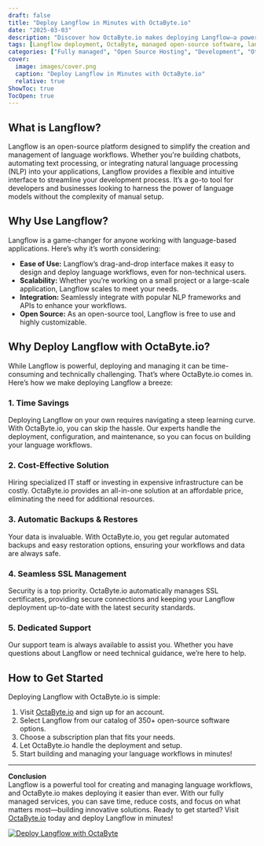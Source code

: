 ```yaml
---
draft: false
title: "Deploy Langflow in Minutes with OctaByte.io"
date: "2025-03-03"
description: "Discover how OctaByte.io makes deploying Langflow—a powerful open-source tool for building and managing language workflows—effortless. Save time, reduce costs, and enjoy fully managed services with automatic backups, SSL management, and expert support."
tags: [Langflow deployment, OctaByte, managed open-source software, language workflow tools, automatic backups, SSL management, cost-effective software deployment, managed IT services]
categories: ["Fully managed", "Open Source Hosting", "Development", "Others", "Langflow"]
cover:
  image: images/cover.png
  caption: "Deploy Langflow in Minutes with OctaByte.io"
  relative: true
ShowToc: true
TocOpen: true
---
```



## What is Langflow?

Langflow is an open-source platform designed to simplify the creation and management of language workflows. Whether you're building chatbots, automating text processing, or integrating natural language processing (NLP) into your applications, Langflow provides a flexible and intuitive interface to streamline your development process. It’s a go-to tool for developers and businesses looking to harness the power of language models without the complexity of manual setup.

## Why Use Langflow?

Langflow is a game-changer for anyone working with language-based applications. Here’s why it’s worth considering:

- **Ease of Use:** Langflow’s drag-and-drop interface makes it easy to design and deploy language workflows, even for non-technical users.
- **Scalability:** Whether you’re working on a small project or a large-scale application, Langflow scales to meet your needs.
- **Integration:** Seamlessly integrate with popular NLP frameworks and APIs to enhance your workflows.
- **Open Source:** As an open-source tool, Langflow is free to use and highly customizable.

## Why Deploy Langflow with OctaByte.io?

While Langflow is powerful, deploying and managing it can be time-consuming and technically challenging. That’s where OctaByte.io comes in. Here’s how we make deploying Langflow a breeze:

### 1. **Time Savings**
Deploying Langflow on your own requires navigating a steep learning curve. With OctaByte.io, you can skip the hassle. Our experts handle the deployment, configuration, and maintenance, so you can focus on building your language workflows.

### 2. **Cost-Effective Solution**
Hiring specialized IT staff or investing in expensive infrastructure can be costly. OctaByte.io provides an all-in-one solution at an affordable price, eliminating the need for additional resources.

### 3. **Automatic Backups & Restores**
Your data is invaluable. With OctaByte.io, you get regular automated backups and easy restoration options, ensuring your workflows and data are always safe.

### 4. **Seamless SSL Management**
Security is a top priority. OctaByte.io automatically manages SSL certificates, providing secure connections and keeping your Langflow deployment up-to-date with the latest security standards.

### 5. **Dedicated Support**
Our support team is always available to assist you. Whether you have questions about Langflow or need technical guidance, we’re here to help.

## How to Get Started

Deploying Langflow with OctaByte.io is simple:

1. Visit [OctaByte.io](https://octabyte.io) and sign up for an account.
2. Select Langflow from our catalog of 350+ open-source software options.
3. Choose a subscription plan that fits your needs.
4. Let OctaByte.io handle the deployment and setup.
5. Start building and managing your language workflows in minutes!

---

**Conclusion**  
Langflow is a powerful tool for creating and managing language workflows, and OctaByte.io makes deploying it easier than ever. With our fully managed services, you can save time, reduce costs, and focus on what matters most—building innovative solutions. Ready to get started? Visit [OctaByte.io](https://octabyte.io) today and deploy Langflow in minutes!

[![Deploy Langflow with OctaByte](/images/deploy-on-octabyte.png)](https://octabyte.io/fully-managed-open-source-services/development/others/langflow)